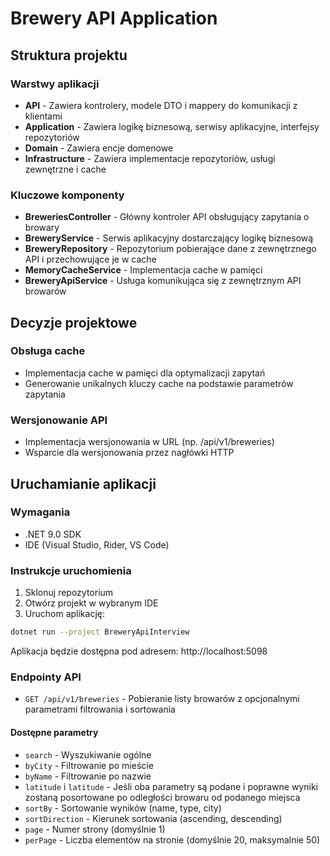 # Brewery API Application

## Struktura projektu

### Warstwy aplikacji

- **API** - Zawiera kontrolery, modele DTO i mappery do komunikacji z klientami
- **Application** - Zawiera logikę biznesową, serwisy aplikacyjne, interfejsy repozytoriów
- **Domain** - Zawiera encje domenowe
- **Infrastructure** - Zawiera implementacje repozytoriów, usługi zewnętrzne i cache

### Kluczowe komponenty

- **BreweriesController** - Główny kontroler API obsługujący zapytania o browary
- **BreweryService** - Serwis aplikacyjny dostarczający logikę biznesową
- **BreweryRepository** - Repozytorium pobierające dane z zewnętrznego API i przechowujące je w cache
- **MemoryCacheService** - Implementacja cache w pamięci
- **BreweryApiService** - Usługa komunikująca się z zewnętrznym API browarów

## Decyzje projektowe


### Obsługa cache

- Implementacja cache w pamięci dla optymalizacji zapytań
- Generowanie unikalnych kluczy cache na podstawie parametrów zapytania

### Wersjonowanie API

- Implementacja wersjonowania w URL (np. /api/v1/breweries)
- Wsparcie dla wersjonowania przez nagłówki HTTP

## Uruchamianie aplikacji

### Wymagania

- .NET 9.0 SDK
- IDE (Visual Studio, Rider, VS Code)

### Instrukcje uruchomienia

1. Sklonuj repozytorium
2. Otwórz projekt w wybranym IDE
3. Uruchom aplikację:

```bash
dotnet run --project BreweryApiInterview
```

Aplikacja będzie dostępna pod adresem: http://localhost:5098

### Endpointy API

- `GET /api/v1/breweries` - Pobieranie listy browarów z opcjonalnymi parametrami filtrowania i sortowania

#### Dostępne parametry

- `search` - Wyszukiwanie ogólne
- `byCity` - Filtrowanie po mieście
- `byName` - Filtrowanie po nazwie
- `latitude` i `latitude` - Jeśli oba parametry są podane i poprawne wyniki zostaną posortowane po odległości browaru od podanego miejsca
- `sortBy` - Sortowanie wyników (name, type, city)
- `sortDirection` - Kierunek sortowania (ascending, descending)
- `page` - Numer strony (domyślnie 1)
- `perPage` - Liczba elementów na stronie (domyślnie 20, maksymalnie 50)

